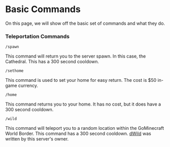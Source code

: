 # Basic Commands

On this page, we will show off the basic set of commands and what they do.

### Teleportation Commands

```text
/spawn
```

This command will return you to the server spawn. In this case, the Cathedral. This has a 300 second cooldown.

```text
/sethome
```

This command is used to set your home for easy return. The cost is $50 in-game currency.

```text
/home
```

This command returns you to your home. It has no cost, but it does have a 300 second cooldown.

```text
/wild
```

This command will teleport you to a random location within the GoMinecraft World Border. This command has a 300 second cooldown. [dWild](https://www.spigotmc.org/resources/dwild.73158/) was written by this server's owner.

